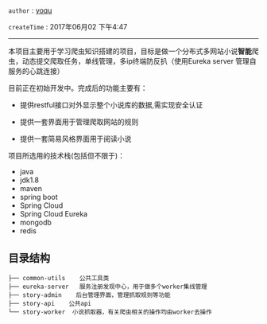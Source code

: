 # 

`author` : [yoqu](http://www.yoqu.org)

`createTime` : 2017年06月02 下午4:47


---

本项目主要用于学习爬虫知识搭建的项目，目标是做一个分布式多网站小说**智能**爬虫，动态提交爬取任务，单线管理，多ip终端防反扒（使用Eureka server 管理自服务的心跳连接）

目前正在初始开发中。完成后的功能主要有：
* 提供restful接口对外显示整个小说库的数据,需实现安全认证

* 提供一套界面用于管理爬取网站的规则

* 提供一套简易风格界面用于阅读小说

项目所选用的技术栈(包括但不限于)：
* java
* jdk1.8
* maven
* spring boot
* Spring Cloud
* Spring Cloud Eureka
* mongodb
* redis

## 目录结构
```
├── common-utils    公共工具类
├── eureka-server   服务注册发现中心，用于做多个worker集线管理
├── story-admin    后台管理界面，管理抓取规则等功能
├── story-api    公共api
└── story-worker  小说抓取器，有关爬虫相关的操作均由worker去操作
```